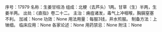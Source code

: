序号：17979
名称：生姜甘桔汤
组成：北梗（去芦头）1两。甘草（生）半两，生姜半两。
出处：《直指》卷二十二。
主治：痈疽诸发，毒气上冲咽喉，胸膈窒塞不利。
加减：None
功效：None
用法用量：每服3钱，井水煎服。
制备方法：上锉细。
临床应用：None
各家论述：None
用药禁忌：None
附注：None
